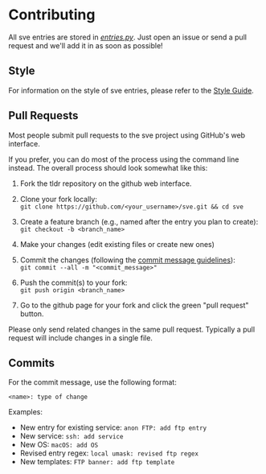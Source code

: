 # Contributing

All sve entries are stored in [*entries.py*](https://github.com/bl0nd/sve/blob/master/sve/entries.py). Just open an issue or send a pull request and we'll add it in as soon as possible!


## Style
For information on the style of sve entries, please refer to the [Style Guide](https://github.com/bl0nd/sve/blob/master/contributing-guides/style-guide.md).


## Pull Requests
Most people submit pull requests to the sve project using GitHub's web interface.

If you prefer, you can do most of the process using the command line instead.
The overall process should look somewhat like this:

1. Fork the tldr repository on the github web interface.

2. Clone your fork locally:  
  `git clone https://github.com/<your_username>/sve.git && cd sve`

3. Create a feature branch (e.g., named after the entry you plan to create):  
  `git checkout -b <branch_name>`

4. Make your changes (edit existing files or create new ones)

5. Commit the changes (following the [commit message guidelines](#commit-msg)):  
  `git commit --all -m "<commit_message>"`

6. Push the commit(s) to your fork:  
  `git push origin <branch_name>`

7. Go to the github page for your fork and click the green "pull request" button.

Please only send related changes in the same pull request.
Typically a pull request will include changes in a single file.

<a name="commit-msg"></a>
## Commits
For the commit message, use the following format:
```
<name>: type of change
```

Examples:
* New entry for existing service: `anon FTP: add ftp entry`
* New service: `ssh: add service`
* New OS: `macOS: add OS`
* Revised entry regex: `local umask: revised ftp regex`
* New templates: `FTP banner: add ftp template`
